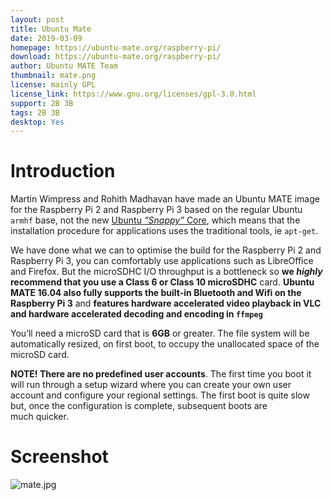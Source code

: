 ```yaml
---
layout: post
title: Ubuntu Mate
date: 2019-03-09
homepage: https://ubuntu-mate.org/raspberry-pi/
download: https://ubuntu-mate.org/raspberry-pi/
author: Ubuntu MATE Team
thumbnail: mate.png
license: mainly GPL
license_link: https://www.gnu.org/licenses/gpl-3.0.html
support: 2B 3B
tags: 2B 3B
desktop: Yes
---
```

# Introduction

<p>Martin Wimpress and Rohith Madhavan have made an Ubuntu MATE image for the
Raspberry Pi 2 and Raspberry Pi 3 based on the regular Ubuntu <code>armhf</code> base,
not the new <a href="https://www.ubuntu.com/core">Ubuntu <em>&#8220;Snappy&#8221;</em> Core</a>, which means
that the installation procedure for applications uses the traditional tools,
ie <code>apt-get</code>.</p>
<p>We have done what we can to optimise the build for the Raspberry Pi 2
and Raspberry Pi 3, you can comfortably use applications such as
LibreOffice and Firefox. But the microSDHC I/O throughput is a
bottleneck so <strong>we <em>highly</em> recommend that you use a Class 6 or Class
10 microSDHC</strong> card. <strong>Ubuntu MATE 16.04 also fully supports the
built-in Bluetooth and Wifi on the Raspberry Pi 3</strong> and <strong>features
hardware accelerated video playback in VLC and hardware accelerated
decoding and encoding in <code>ffmpeg</code></strong></p>
<p>You&#8217;ll need a microSD card that is <strong>6GB</strong> or greater. The file system
will be automatically resized, on first boot, to occupy the unallocated
space of the microSD&nbsp;card.</p>
<p><strong>NOTE! There are no predefined user accounts</strong>. The first time you
boot it will run through a setup wizard where you can create your own
user account and configure your regional settings. The first boot is
quite slow but, once the configuration is complete, subsequent boots
are much&nbsp;quicker.</p>

# Screenshot

![mate.jpg](https://raw.githubusercontent.com/rpisystem/RPiSystem.github.io/master/thumbnails/Screenshot/mate.jpg)